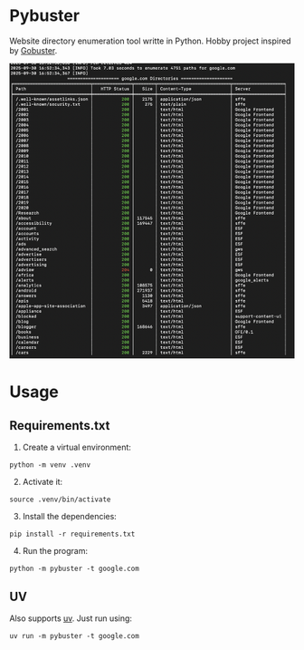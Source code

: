 # Pybuster

Website directory enumeration tool writte in Python. Hobby project inspired by [Gobuster](https://github.com/OJ/gobuster).

![alt text](https://github.com/Nyquist01/pybuster/blob/main/images/table_.png)

# Usage


## Requirements.txt

1. Create a virtual environment:

```
python -m venv .venv
```

2. Activate it:

```
source .venv/bin/activate
```

3. Install the dependencies:

```
pip install -r requirements.txt
```

4. Run the program:

```
python -m pybuster -t google.com
```

## UV

Also supports [uv](https://docs.astral.sh/uv/). Just run using:

```
uv run -m pybuster -t google.com
```
